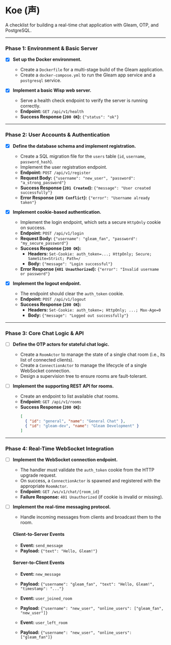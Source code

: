 # Koe (声)

A checklist for building a real-time chat application with Gleam, OTP, and PostgreSQL.

---

### Phase 1: Environment & Basic Server

- [x] **Set up the Docker environment.**
  - Create a `Dockerfile` for a multi-stage build of the Gleam application.
  - Create a `docker-compose.yml` to run the Gleam app service and a `postgresql` service.

- [x] **Implement a basic Wisp web server.**
  - Serve a health check endpoint to verify the server is running correctly.
  - **Endpoint:** `GET /api/v1/health`
  - **Success Response (`200 OK`):** `{"status": "ok"}`

---

### Phase 2: User Accounts & Authentication

- [x] **Define the database schema and implement registration.**
  - Create a SQL migration file for the `users` table (`id`, `username`, `password_hash`).
  - Implement the user registration endpoint.
  - **Endpoint:** `POST /api/v1/register`
  - **Request Body:** `{"username": "new_user", "password": "a_strong_password"}`
  - **Success Response (`201 Created`):** `{"message": "User created successfully"}`
  - **Error Response (`409 Conflict`):** `{"error": "Username already taken"}`

- [x] **Implement cookie-based authentication.**
  - Implement the login endpoint, which sets a secure `HttpOnly` cookie on success.
  - **Endpoint:** `POST /api/v1/login`
  - **Request Body:** `{"username": "gleam_fan", "password": "my_secure_password"}`
  - **Success Response (`200 OK`):**
    - **Headers:** `Set-Cookie: auth_token=...; HttpOnly; Secure; SameSite=Strict; Path=/`
    - **Body:** `{"message": "Login successful"}`
  - **Error Response (`401 Unauthorized`):** `{"error": "Invalid username or password"}`

- [x] **Implement the logout endpoint.**
  - The endpoint should clear the `auth_token` cookie.
  - **Endpoint:** `POST /api/v1/logout`
  - **Success Response (`200 OK`):**
    - **Headers:** `Set-Cookie: auth_token=; HttpOnly; ...; Max-Age=0`
    - **Body:** `{"message": "Logged out successfully"}`

---

### Phase 3: Core Chat Logic & API

- [ ] **Define the OTP actors for stateful chat logic.**
  - Create a `RoomActor` to manage the state of a single chat room (i.e., its list of connected clients).
  - Create a `ConnectionActor` to manage the lifecycle of a single WebSocket connection.
  - Design a supervision tree to ensure rooms are fault-tolerant.

- [ ] **Implement the supporting REST API for rooms.**
  - Create an endpoint to list available chat rooms.
  - **Endpoint:** `GET /api/v1/rooms`
  - **Success Response (`200 OK`):**
    ```json
    [
      { "id": "general", "name": "General Chat" },
      { "id": "gleam-dev", "name": "Gleam Development" }
    ]
    ```

---

### Phase 4: Real-Time WebSocket Integration

- [ ] **Implement the WebSocket connection endpoint.**
  - The handler must validate the `auth_token` cookie from the HTTP upgrade request.
  - On success, a `ConnectionActor` is spawned and registered with the appropriate `RoomActor`.
  - **Endpoint:** `GET /ws/v1/chat/{room_id}`
  - **Failure Response:** `401 Unauthorized` (if cookie is invalid or missing).

- [ ] **Implement the real-time messaging protocol.**
  - Handle incoming messages from clients and broadcast them to the room.

  #### Client-to-Server Events
  - **Event:** `send_message`
  - **Payload:** `{"text": "Hello, Gleam!"}`

  #### Server-to-Client Events
  - **Event:** `new_message`
  - **Payload:** `{"username": "gleam_fan", "text": "Hello, Gleam!", "timestamp": "..."}`

  - **Event:** `user_joined_room`
  - **Payload:** `{"username": "new_user", "online_users": ["gleam_fan", "new_user"]}`

  - **Event:** `user_left_room`
  - **Payload:** `{"username": "new_user", "online_users": ["gleam_fan"]}`
